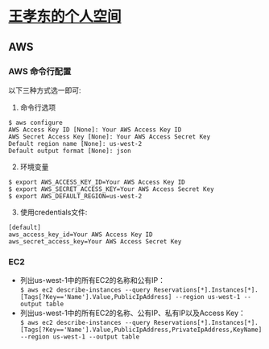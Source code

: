 # [王孝东的个人空间](https://scm-git.github.io/)
## AWS
### AWS 命令行配置
  以下三种方式选一即可:
1. 命令行选项  
  ```
  $ aws configure  
  AWS Access Key ID [None]: Your AWS Access Key ID  
  AWS Secret Access Key [None]: Your AWS Access Secret Key  
  Default region name [None]: us-west-2  
  Default output format [None]: json  
  ```
2. 环境变量  
  ```  
  $ export AWS_ACCESS_KEY_ID=Your AWS Access Key ID  
  $ export AWS_SECRET_ACCESS_KEY=Your AWS Access Secret Key  
  $ export AWS_DEFAULT_REGION=us-west-2  
  ```
3. 使用credentials文件:  
  ```
  [default]
  aws_access_key_id=Your AWS Access Key ID
  aws_secret_access_key=Your AWS Access Secret Key
  ```

### EC2
* 列出us-west-1中的所有EC2的名称和公有IP：  
  `$ aws ec2 describe-instances --query Reservations[*].Instances[*].[Tags[?Key=='Name'].Value,PublicIpAddress] --region us-west-1 --output table`
* 列出us-west-1中的所有EC2的名称、公有IP、私有IP以及Access Key：  
  `$ aws ec2 describe-instances --query Reservations[*].Instances[*].[Tags[?Key=='Name'].Value,PublicIpAddress,PrivateIpAddress,KeyName] --region us-west-1 --output table`
